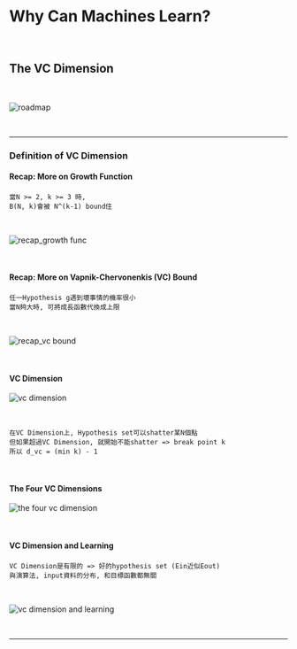 # Why Can Machines Learn?

<br />

## The VC Dimension

<br />

![roadmap](https://github.com/linda2020130/Notes_ML-Foundations/blob/master/Pictures/Week%207/roadmap.PNG)

<br />

***

### Definition of VC Dimension

#### Recap: More on Growth Function

```
當N >= 2, k >= 3 時,
B(N, k)會被 N^(k-1) bound住
```

<br />

![recap_growth func](https://github.com/linda2020130/Notes_ML-Foundations/blob/master/Pictures/Week%207/recap_growth%20func.PNG)

<br />

#### Recap: More on Vapnik-Chervonenkis (VC) Bound

```
任一Hypothesis g遇到壞事情的機率很小
當N夠大時, 可將成長函數代換成上限
```
<br />

![recap_vc bound](https://github.com/linda2020130/Notes_ML-Foundations/blob/master/Pictures/Week%207/recap_vc%20bound.PNG)

<br />

#### VC Dimension

![vc dimension](https://github.com/linda2020130/Notes_ML-Foundations/blob/master/Pictures/Week%207/vc%20dimension.PNG)

<br />

```
在VC Dimension上, Hypothesis set可以shatter某N個點
但如果超過VC Dimension, 就開始不能shatter => break point k
所以 d_vc = (min k) - 1
```

<br />

#### The Four VC Dimensions

![the four vc dimension](https://github.com/linda2020130/Notes_ML-Foundations/blob/master/Pictures/Week%207/the%20four%20vc%20dimensions.PNG)

<br />

#### VC Dimension and Learning

```
VC Dimension是有限的 => 好的hypothesis set (Ein近似Eout)
與演算法, input資料的分布, 和目標函數都無關
```

<br />

![vc dimension and learning](https://github.com/linda2020130/Notes_ML-Foundations/blob/master/Pictures/Week%207/vc%20dimension%20and%20learning.PNG)

<br />

***







